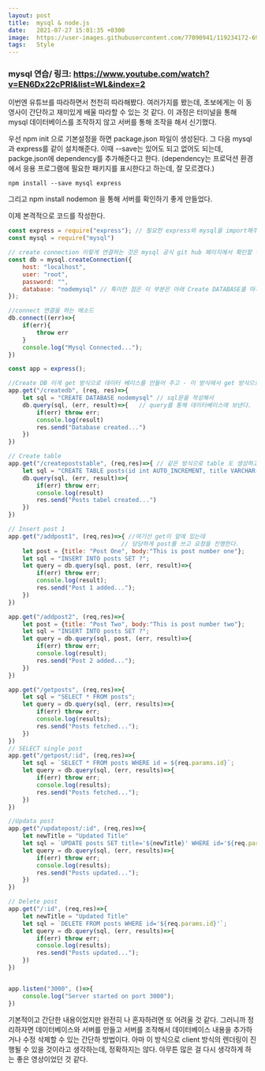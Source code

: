 ```yaml
---
layout: post
title:  mysql & node.js
date:   2021-07-27 15:01:35 +0300
image:  https://user-images.githubusercontent.com/77090941/119234172-69717180-bb67-11eb-8acc-f687aa97de80.jpg
tags:   Style
---
```

### mysql 연습/ 링크: https://www.youtube.com/watch?v=EN6Dx22cPRI&list=WL&index=2

이번엔 유튜브를 따라하면서 천천히 따라해봤다. 여러가지를 봤는데, 초보에게는 이 동영사이 간단하고 재미있게 배울 따라할 수 있는 것 같다.
이 과정은 터미널을 통해 mysql 데이터베이스를 조작하지 않고 서버를 통해 조작을 해서 신기했다. 

우선 npm init 으로 기본설정을 하면  package.json 파일이 생성된다. 
그 다음 mysql 과 express를 같이 설치해준다. 이때 --save는 있어도 되고 없어도 되는데, packge.json에 dependency를 추가해준다고 한다. (dependency는 프로덕션 환경에서 응용 프로그램에 필요한 패키지를 표시한다고 하는데, 잘 모르겠다.)
```
npm install --save mysql express
```  
그리고 npm install nodemon 을 통해 서버를 확인하기 좋게 만들었다.

이제 본격적으로 코드를 작성한다.
```js
const express = require("express"); // 필요한 express와 mysql을 import해주고 
const mysql = require("mysql")

// create connection 이렇게 연결하는 것은 mysql 공식 git hub 페이지에서 확인할 수 있다.  
const db = mysql.createConnection({
    host: "localhost",
    user: "root",
    password: "",
    database: "nodemysql" // 특이한 점은 이 부분은 아래 Create DATABASE를 마치고 시작해야 한다. 그렇지 않으면 존재하지 않는 것을 표시한 것이라 오류가 발생한다.
});

//connect 연결을 하는 메소드
db.connect((err)=>{
    if(err){
        throw err
    }
    console.log("Mysql Connected...");
})

const app = express();

//Create DB 이게 get 방식으로 데이터 베이스를 만들어 주고 - 이 방식에서 get 방식으로 무언가를 만들 수 있다는 게 신기했다.
app.get("/createdb", (req, res)=>{
    let sql = "CREATE DATABASE nodemysql" // sql문을 작성해서 
    db.query(sql, (err, result)=>{   // query를 통해 데이터베이스에 보낸다. 
        if(err) throw err;
        console.log(result)
        res.send("Database created...")
    })
})

// Create table
app.get("/createpoststable", (req,res)=>{ // 같은 방식으로 table 도 생성하고 
    let sql = "CREATE TABLE posts(id int AUTO_INCREMENT, title VARCHAR(255), body VARCHAR(255), PRIMARY KEY(id))";
    db.query(sql, (err, result)=>{
        if(err) throw err;
        console.log(result)
        res.send("Posts tabel created...")
    })
})

// Insert post 1
app.get("/addpost1", (req,res)=>{ //여기선 get이 앞에 있는데 
                                // 당당하게 post를 쓰고 요청을 진행한다. 
    let post = {title: "Post One", body:"This is post number one"};
    let sql = "INSERT INTO posts SET ?";
    let query = db.query(sql, post, (err, result)=>{
        if(err) throw err;
        console.log(result);
        res.send("Post 1 added...");
    })
})

app.get("/addpost2", (req,res)=>{
    let post = {title: "Post Two", body:"This is post number two"};
    let sql = "INSERT INTO posts SET ?";
    let query = db.query(sql, post, (err, result)=>{
        if(err) throw err;
        console.log(result);
        res.send("Post 2 added...");
    })
})

app.get("/getposts", (req,res)=>{
    let sql = "SELECT * FROM posts";
    let query = db.query(sql, (err, results)=>{
        if(err) throw err;
        console.log(results);
        res.send("Posts fetched...");
    })
})
// SELECT single post
app.get("/getpost/:id", (req,res)=>{
    let sql = `SELECT * FROM posts WHERE id = ${req.params.id}`;
    let query = db.query(sql, (err, results)=>{
        if(err) throw err;
        console.log(results);
        res.send("Posts fetched...");
    })
})

//Updata post 
app.get("/updatepost/:id", (req,res)=>{
    let newTitle = "Updated Title"
    let sql = `UPDATE posts SET title='${newTitle}' WHERE id='${req.params.id}'`;
    let query = db.query(sql, (err, results)=>{
        if(err) throw err;
        console.log(results);
        res.send("Posts updated...");
    })
})

// Delete post 
app.get("/:id", (req,res)=>{
    let newTitle = "Updated Title"
    let sql = `DELETE FROM posts WHERE id='${req.params.id}'`;
    let query = db.query(sql, (err, results)=>{
        if(err) throw err;
        console.log(results);
        res.send("Posts updated...");
    })
})


app.listen("3000", ()=>{
    console.log("Server started on port 3000");
})
```
기본적이고 간단한 내용이었지만 완전히 나 혼자하려면 또 어려울 것 같다. 그러니까 정리하자면 데이터베이스와 서버를 만들고 서버를 조작해서 데이터베이스 내용을 추가하거나 수정 삭제할 수 있는 간단하 방법이다. 아마 이 방식으로 client 방식의 렌더링이 진행될 수 있을 것이라고 생각하는데, 정확하지는 않다. 아무튼 많은 걸 다시 생각하게 하는 좋은 영상이었던 것 같다.  